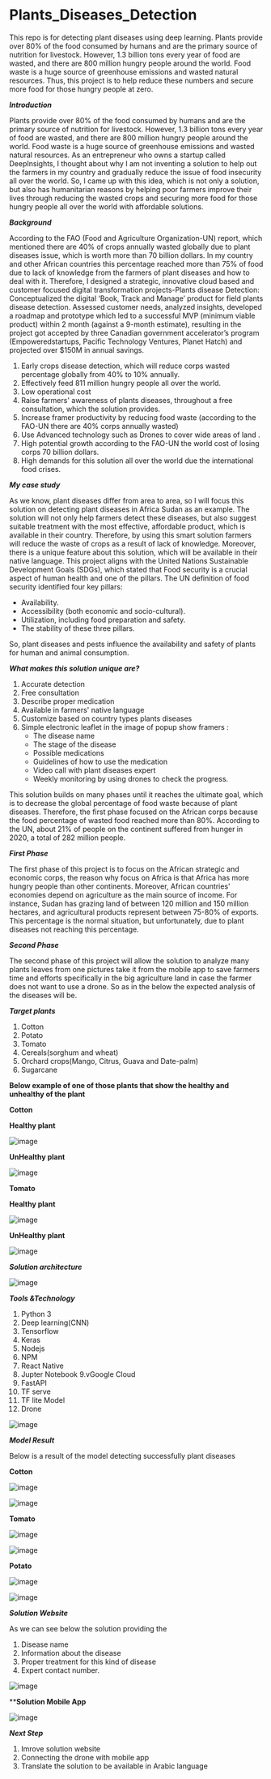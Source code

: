 # Plants_Diseases_Detection
This repo is for detecting plant diseases using deep learning. Plants provide over 80% of the food consumed by humans and are the primary source of nutrition for livestock. 
However, 1.3 billion tons every year of food are wasted, and there are 800 million hungry people around the world. Food waste is a huge source of greenhouse emissions and wasted natural resources. 
Thus, this project is to help reduce these numbers and secure more food for those hungry people at zero.

***Introduction***

Plants provide over 80% of the food consumed by humans and are the primary source of nutrition for livestock. However, 1.3 billion tons every year of food are wasted,
and there are 800 million hungry people around the world. Food waste is a huge source of greenhouse emissions and wasted natural resources. As an entrepreneur 
who owns a startup called DeepInsights, I thought about why I am not inventing a solution to help out the farmers in my country and gradually reduce the issue of 
food insecurity all over the world. So, I came up with this idea, which is not only a solution, but also has  humanitarian reasons by helping  poor farmers improve their lives through reducing the wasted crops and securing more food for those hungry people all over the world with affordable solutions.

***Background***

According to the FAO (Food and Agriculture Organization-UN) report, which mentioned there are 40% of crops annually wasted globally due to plant diseases issue, which is worth more than 70 billion dollars. In my country and other African countries this percentage reached more than 75% of food due to lack of knowledge from the farmers of plant diseases and how to deal with it. Therefore, I designed a strategic, innovative cloud based and customer focused digital transformation projects-Plants disease Detection:
Conceptualized the digital ‘Book, Track and Manage’ product for field plants disease detection. Assessed customer needs, analyzed insights, developed a roadmap and prototype which led to a successful MVP (minimum viable product) within 2 month (against a 9-month estimate), resulting in the project got accepted by three Canadian government accelerator’s program (Empoweredstartups, Pacific Technology Ventures, Planet Hatch) and projected over $150M in annual savings.
1. Early crops disease detection, which will reduce corps wasted percentage globally from 40% to 10% annually.
2. Effectively feed 811 million hungry people all over the world.
3. Low operational cost
4. Raise farmers' awareness of plants diseases, throughout a free consultation, which the solution provides.
5. Increase framer productivity by reducing food waste (according to the FAO-UN there are 40% corps annually wasted)
6. Use Advanced technology such as Drones to cover wide areas of land .
7. High potential growth according to the FAO-UN the world cost of losing corps 70 billion dollars.
8. High demands for this solution all over the world due the international food crises.

***My case study*** 

As we know, plant diseases differ from area to area, so I will focus this solution on detecting plant diseases in Africa Sudan as an example. 
The solution will not only help farmers detect these diseases, but also suggest suitable treatment with the most effective, affordable product, which is available in their country. 
Therefore, by using this smart solution farmers will reduce the waste of crops as a result of lack of knowledge. Moreover, there is a unique feature about this solution, which will be available in their native language. 
This project aligns with the United Nations Sustainable Development Goals (SDGs), which stated that Food security is a crucial aspect of human health and one of the pillars. The UN definition of food security identified four key pillars: 

* Availability.
* Accessibility (both economic and socio-cultural).
* Utilization, including food preparation and safety. 
* The stability  of these three pillars.

So, plant diseases and pests influence the availability and safety of plants for human and animal consumption.

***What makes this solution unique are?***

1. Accurate detection
2. Free consultation
3. Describe proper medication
4. Available in farmers' native language
5. Customize based on country types plants diseases 
6. Simple electronic leaflet in the image of popup  show framers :
      * The disease name
      * The stage of the disease
      * Possible medications
      * Guidelines of how to use the medication
      * Video call with plant diseases expert
      * Weekly monitoring by using drones to check the progress.
      
  This solution builds on many phases until it reaches the ultimate goal, which is to decrease the global percentage of food waste because of plant diseases. Therefore, the first phase focused on the African corps because the food percentage of wasted food reached more than 80%. 
  According to the UN, about 21% of people on the continent suffered from hunger in 2020, a total of 282 million people.
  
 ***First Phase***
 
The first phase of this project is to focus on the African strategic and economic corps, the reason why focus on Africa is that Africa has more hungry people than other continents. Moreover, African countries' economies depend on agriculture as the main source of income.  For instance, Sudan has grazing land of between 120 million and 150 million hectares, and agricultural products represent between 75-80%  of exports. 
This percentage is the normal situation, but unfortunately, due to plant diseases not reaching this percentage.

***Second Phase***

The second phase of this project will allow the solution to analyze many plants leaves from one pictures take it from the mobile app to save farmers time and efforts
specifically in the big agriculture land in case the farmer does not want to use a drone. So as in the below the expected analysis of the diseases will be.

***Target plants***
1. Cotton
2. Potato
3. Tomato
4. Cereals(sorghum and wheat) 
5. Orchard crops(Mango, Citrus, Guava and Date-palm)
6. Sugarcane 

**Below example of one of those plants that show the healthy and unhealthy of the plant**

**Cotton**

**Healthy plant**

![image](https://user-images.githubusercontent.com/73906550/191440769-3bada293-ab70-4309-825c-eb527e4465e2.png)

**UnHealthy plant**

![image](https://user-images.githubusercontent.com/73906550/191441113-ef5aece7-d5c0-454f-8d4b-800cf31d5fa4.png)

**Tomato**

**Healthy plant**

![image](https://user-images.githubusercontent.com/73906550/191441427-99aa5b05-5104-4c04-ba8b-b299f968df74.png)

**UnHealthy plant**

![image](https://user-images.githubusercontent.com/73906550/191441529-b0c34664-9e85-40bd-bd30-b68b9c5679a3.png)


***Solution architecture***

![image](https://user-images.githubusercontent.com/73906550/191441887-54034ed9-593c-42f6-ae34-8717e66a0793.png)


***Tools &Technology***

1. Python 3
2. Deep learning(CNN)
3. Tensorflow
4. Keras
5. Nodejs
6. NPM
7. React Native
8. Jupter Notebook
9.vGoogle Cloud
10. FastAPI
11. TF serve
12. TF lite Model
13. Drone

![image](https://user-images.githubusercontent.com/73906550/191443962-2611dbac-9595-4d66-adea-b058bd22d7b6.png)


***Model Result***

  Below is a result of the model detecting successfully  plant diseases
  
  **Cotton**
  
  ![image](https://user-images.githubusercontent.com/73906550/191444442-759896e8-5cae-4229-a8a4-a16f986d3374.png)
  
  ![image](https://user-images.githubusercontent.com/73906550/191445033-34c81be6-82c7-4108-969c-44e5753ea3ad.png)

  
  **Tomato**
  
  ![image](https://user-images.githubusercontent.com/73906550/191444668-882edf06-ca96-4b66-84c2-baafa5a76689.png)
  
  ![image](https://user-images.githubusercontent.com/73906550/191445216-1f733a9e-a56d-479a-9341-d702b67bbfba.png)

  
  **Potato**
  
  ![image](https://user-images.githubusercontent.com/73906550/191444851-4b7fd784-e229-4731-875c-dd0bedd5af3e.png)
  
  ![image](https://user-images.githubusercontent.com/73906550/191444961-3a30433e-d60e-43a4-a471-792a39988122.png)
  
  
  ***Solution Website***
  
  As we can see below the solution providing the 
  
  1. Disease name
  2. Information about the disease
  3. Proper treatment for this kind of disease
  4. Expert contact number.
  
  ![image](https://user-images.githubusercontent.com/73906550/191445448-09d193fb-fc43-445e-be1e-743ebf900007.png)
  
  
  ****Solution Mobile App**
  
  ![image](https://user-images.githubusercontent.com/73906550/191445893-e2bc108d-b6a4-4338-b429-78ffa5512e8b.png)


***Next Step***

1. Imrove solution website
2. Connecting the drone with mobile app
3. Translate the solution to be available in Arabic language























